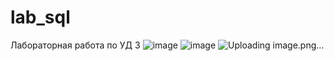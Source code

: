 # lab_sql
Лабораторная работа по УД 3 
![image](https://github.com/user-attachments/assets/263126e6-b23b-41d9-951c-c6f9e5db5f18)
![image](https://github.com/user-attachments/assets/42739ad3-9392-4bd1-8707-6ae1110cbcce)
![Uploading image.png…]()

